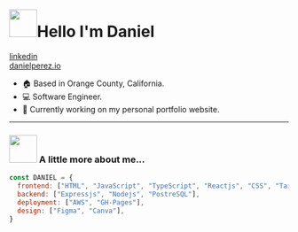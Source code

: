 <h1 align="left" id="macropower-title"><img src="https://media.giphy.com/media/xUA7b5PIAKwmSZiTxC/giphy.gif" width="50">Hello I'm Daniel</h1>
<p align="left">
  <a href="https://linkedin.com/in/daniel-f-perez" align="left">
   linkedin
  </a>  
  <br>
  <a href="https://www.danielperez.io">danielperez.io</a>
</p>


- :house: Based in Orange County, California.
- :computer: Software Engineer.
- :dart: Currently working on my personal portfolio website.
---

### <img src="https://media.giphy.com/media/BmzqC8YEtarJK/giphy.gif" width="50"> A little more about me...






```JavaScript
const DANIEL = {
  frontend: ["HTML", "JavaScript", "TypeScript", "Reactjs", "CSS", "Tailwind"],
  backend: ["Expressjs", "Nodejs", "PostreSQL"],
  deployment: ["AWS", "GH-Pages"],
  design: ["Figma", "Canva"],
}
```
